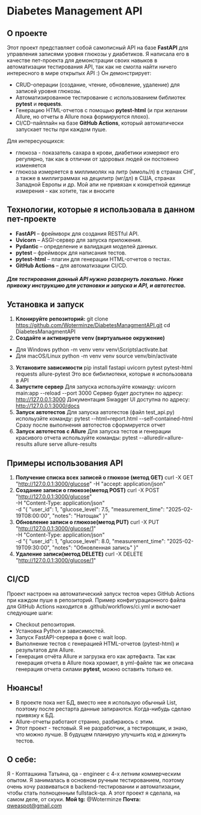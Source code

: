 # Diabetes Management API

## О проекте
Этот проект представляет собой самописный API на базе **FastAPI** для управления записями уровня глюкозы у диабетиков. Я написала его в качестве пет-проекта для демонстрации своих навыков в автоматизации тестирования API, так как не смогла найти ничего интересного в мире открытых API :)
Он демонстрирует:
- CRUD-операции (создание, чтение, обновление, удаление) для записей уровня глюкозы.
- Автоматизированное тестирование с использованием библиотек **pytest** и **requests**.
- Генерацию HTML-отчетов с помощью **pytest-html** (и при желании Allure, но отчеты в Allure пока формируются плохо).
- CI/CD-пайплайн на базе **GitHub Actions**, который автоматически запускает тесты при каждом пуше.


Для интересующихся:
- глюкоза - показатель сахара в крови, диабетики измеряют его регулярно, так как в отличии от здоровых людей он постоянно изменяется
- глюкоза измеряется в миллимолях на литр (ммоль/л) в странах СНГ, а также в миллиграммах на децилитр (мг/дл) в США, странах Западной Европы и др. Мой апи не привязан к конкретной единице измерения - как хотите, так и вносите

## Технологии, которые я использовала в данном пет-проекте
- **FastAPI** – фреймворк для создания RESTful API.
- **Uvicorn** – ASGI-сервер для запуска приложения.
- **Pydantic** – определение и валидация моделей данных.
- **pytest** – фреймворк для написания тестов.
- **pytest-html** – плагин для генерации HTML-отчетов о тестах.
- **GitHub Actions** – для автоматизации CI/CD.

##### Для тестирования данный API нужно развернуть локально. Ниже привожу инструкцию для установки и запуска и API, и автотестов.

## Установка и запуск

1. **Клонируйте репозиторий:**
   git clone https://github.com/Woterminze/DiabetesManagmentAPI.git
   cd DiabetesManagmentAPI
2. **Создайте и активируете venv (виртуальное окружение)**
- Для Windows
    python -m venv venv
    venv\Scripts\activate.bat
- Для macOS/Linux
    python -m venv venv
    source venv/bin/activate
3. **Установите зависимости**
  pip install fastapi uvicorn pytest pytest-html requests allure-pytest
Это все бибилиотеки, которые я использовала в API
4. **Запустите сервер**
  Для запуска используйте команду: uvicorn main:app --reload --port 3000
  Сервер будет доступен по адресу: http://127.0.0.1:3000
  Документация Swagger UI доступна по адресу: http://127.0.0.1:3000/docs
5. **Запуск автотестов**
  Для запуска автотестов (файл test_api.py) испольузйте команду: pytest --html=report.html --self-contained-html
  Сразу после выполнения автотестов сформируется отчет
6. **Запуск автотестов с Allure**
  Для запуска тестов и генерации красивого отчета используйте команды: 
  pytest --alluredir=allure-results 
  allure serve allure-results

  ## Примеры использования API
  1. **Получение списка всех записей о глюкозе (метод GET)**
  curl -X GET "http://127.0.0.1:3000/glucose" -H "accept: application/json"
  2. **Создание записи о глюкозе(метод POST)**
  curl -X POST "http://127.0.0.1:3000/glucose" \
  -H "Content-Type: application/json" \
  -d "{
    \"user_id\": 1,
    \"glucose_level\": 7.5,
    \"measurement_time\": \"2025-02-19T08:00:00\",
    \"notes\": \"Натощак\"
  }"
  3. **Обновление записи о глюкозе(метод PUT)**
  curl -X PUT "http://127.0.0.1:3000/glucose/1" \
  -H "Content-Type: application/json" \
  -d "{
    \"user_id\": 1,
    \"glucose_level\": 8.0,
    \"measurement_time\": \"2025-02-19T09:30:00\",
    \"notes\": \"Обновленная запись\"
  }"
  4. **Удаление записи(метод DELETE)**
  curl -X DELETE "http://127.0.0.1:3000/glucose/1"

## CI/CD
Проект настроен на автоматический запуск тестов через GitHub Actions при каждом пуше в репозиторий.
Пример конфигурационного файла для GitHub Actions находится в .github/workflows/ci.yml и включает следующие шаги:
- Checkout репозитория.
- Установка Python и зависимостей.
- Запуск FastAPI-сервера в фоне с wait loop.
- Выполнение тестов с генерацией HTML-отчетов (pytest-html) и результатов для Allure.
- Генерация отчёта Allure и загрузка его как артефакта.
Так как генерация отчета в Allure пока хромает, в yml-файле так же описана генерация отчета силами **pytest**, можно оставить только ее.

## Нюансы!
- В проекте пока нет БД, вместо нее я использую обычный List, поэтому после рестарта данные затираются. Когда-нибудь сделаю привязку к БД.
- Allure-отчеты работают странно, разбираюсь с этим.
- Этот проект - тестовый. Я не разработчик, а тестировщик, и знаю, что можно лучше. В будущем планирую улучшить код и докинуть тестов.

## О себе:
Я - Копташкина Татьяна, qa - engineer с 4-х летним коммерческим опытом. Я занималась в основном ручным тестированием, поэтому очень хочу развиваться в backend-тестировании и автоматизации, чтобы стать полноценным fullstack-qa.
А этот проект я сделала, на самом деле, от скуки.
**Мой tg:** @Woterminze
**Почта:** qweaspot@gmail.com



